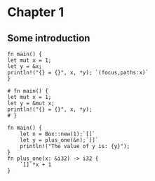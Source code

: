 # Chapter 1

## Some introduction

```aquascope,stepper
fn main() {
let mut x = 1;
let y = &x;
println!("{} = {}", x, *y); `(focus,paths:x)`
}
```

```aquascope,boundaries
# fn main() {
let mut x = 1;
let y = &mut x;
println!("{} = {}", x, *y);
# }
```

```aquascope,interpreter,concreteTypes=true
fn main() {
    let n = Box::new(1);`[]`
    let y = plus_one(&n);`[]`
    println!("The value of y is: {y}");
}
fn plus_one(x: &i32) -> i32 {
    `[]`*x + 1
}
```
